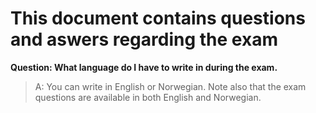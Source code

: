 # This document contains questions and aswers regarding the exam

**Question: What language do I have to write in during the exam.**
> A: You can write in English or Norwegian. Note also that the exam questions are available in both English and Norwegian.